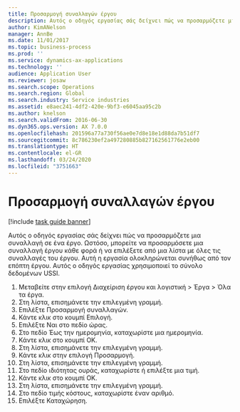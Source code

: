 ```yaml
---
title: Προσαρμογή συναλλαγών έργου
description: Αυτός ο οδηγός εργασίας σάς δείχνει πώς να προσαρμόζετε μια συναλλαγή σε ένα έργο.
author: KimANelson
manager: AnnBe
ms.date: 11/01/2017
ms.topic: business-process
ms.prod: ''
ms.service: dynamics-ax-applications
ms.technology: ''
audience: Application User
ms.reviewer: josaw
ms.search.scope: Operations
ms.search.region: Global
ms.search.industry: Service industries
ms.assetid: e8aec241-4df2-420e-9bf3-e6045aa95c2b
ms.author: knelson
ms.search.validFrom: 2016-06-30
ms.dyn365.ops.version: AX 7.0.0
ms.openlocfilehash: 201596a77a730f56ae0e7d8e18e1d88da7b51df7
ms.sourcegitcommit: 8c786230ef2a497280885b827162561776e2eb00
ms.translationtype: HT
ms.contentlocale: el-GR
ms.lasthandoff: 03/24/2020
ms.locfileid: "3751663"
---
```

# <a name="adjust-project-transactions"></a>Προσαρμογή συναλλαγών έργου

[!include [task guide banner](../../includes/task-guide-banner.md)]

Αυτός ο οδηγός εργασίας σάς δείχνει πώς να προσαρμόζετε μια συναλλαγή σε ένα έργο. Ωστόσο, μπορείτε να προσαρμόσετε μια συναλλαγή έργου κάθε φορά ή να επιλέξετε από μια λίστα με όλες τις συναλλαγές του έργου. Αυτή η εργασία ολοκληρώνεται συνήθως από τον επόπτη έργου. Αυτός ο οδηγός εργασίας χρησιμοποιεί το σύνολο δεδομένων USSI.

1. Μεταβείτε στην επιλογή Διαχείριση έργου και λογιστική > Έργα > Όλα τα έργα. 
2. Στη λίστα, επισημάνετε την επιλεγμένη γραμμή. 
3. Επιλέξτε Προσαρμογή συναλλαγών. 
4. Κάντε κλικ στο κουμπί Επιλογή. 
5. Επιλέξτε Ναι στο πεδίο ώρας. 
6. Στο πεδίο Έως την ημερομηνία, καταχωρίστε μια ημερομηνία. 
7. Κάντε κλικ στο κουμπί OK. 
8. Στη λίστα, επισημάνετε την επιλεγμένη γραμμή. 
9. Κάντε κλικ στην επιλογή Προσαρμογή. 
10. Στη λίστα, επισημάνετε την επιλεγμένη γραμμή. 
11. Στο πεδίο ιδιότητας ουράς, καταχωρίστε ή επιλέξτε μια τιμή. 
12. Κάντε κλικ στο κουμπί OK. 
13. Στη λίστα, επισημάνετε την επιλεγμένη γραμμή. 
14. Στο πεδίο τιμής κόστους, καταχωρίστε έναν αριθμό. 
15. Επιλέξτε Καταχώρηση. 
